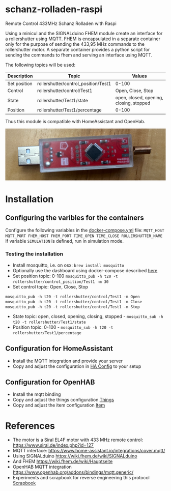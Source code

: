 # schanz-rolladen-raspi
Remote Control 433MHz Schanz Rolladen with Raspi

Using a minicul and the SIGNALduino FHEM module create an interface for a rollershutter using MQTT. 
FHEM is encapsulated in a separate container only for the purpose of sending the 433,95 MHz commands
to the rollershutter motor. A separate container provides a python script for sending the commands to fhem
and serving an interface using MQTT.

The following topics will be used:

| Description   | Topic                                | Values         |
| ------------- | ------------------------------------ | -------------- |
| Set position  | rollershutter/control_position/Test1 | 0-100          |
| Control       | rollershutter/control/Test1          | Open, Close, Stop |
| State         | rollershutter/Test1/state            | open, closed, opening, closing, stopped |
| Position      | rollershutter/Test1/percentage       | 0-100 |

Thus this module is compatible with HomeAssistant and OpenHab.

![minicul](doc/img/minicul.png)

# Installation

## Configuring the varibles for the containers
Configure the following variables in the [docker-compose.yml](doc/docker-compose.yml) file: 
`MQTT_HOST MQTT_PORT FHEM_HOST FHEM_PORT TIME_OPEN TIME_CLOSE ROLLERSHUTTER_NAME`
If variable `SIMULATION` is defined, run in simulation mode.

### Testing the installation
+ Install mosquitto, i.e. on osx: `brew install mosquitto` 
+ Optionally use the dashboard using docker-compose described [here](doc/mqtt/docker-compose.yml)
+ Set position topic: 0-100 `mosquitto_pub -h t20 -t rollershutter/control_position/Test1 -m 30`
+ Set control topic: Open, Close, Stop
```
mosquitto_pub -h t20 -t rollershutter/control/Test1 -m Open
mosquitto_pub -h t20 -t rollershutter/control/Test1 -m Close
mosquitto_pub -h t20 -t rollershutter/control/Test1 -m Stop
```
+ State topic: open, closed, opening, closing, stopped - `mosquitto_sub -h t20 -t rollershutter/Test1/state`
+ Position topic: 0-100 - `mosquitto_sub -h t20 -t rollershutter/Test1/percentage`

## Configuration for HomeAssistant
+ Install the MQTT integration and provide your server
+ Copy and adjust the configuration in [HA Config](doc/homeassistant-config.yaml) to your setup

## Configuration for OpenHAB
+ Install the mqtt binding
+ Copy and adjust the things configuration [Things](doc/openhab.things)
+ Copy and adjust the item configuration [Item](doc/openhab.items)


# References
- The motor is a Siral EL4F motor with 433 MHz remote control: https://www.siral.de/index.php?id=127
- MQTT interface: https://www.home-assistant.io/integrations/cover.mqtt/
- Using SIGNALduino https://wiki.fhem.de/wiki/SIGNALduino
- And FHEM https://wiki.fhem.de/wiki/Hauptseite
- OpenHAB MQTT integration https://www.openhab.org/addons/bindings/mqtt.generic/
- Experiments and scrapbook for reverse engineering this protocol [Scrapbook](doc/experiments/README.md)
